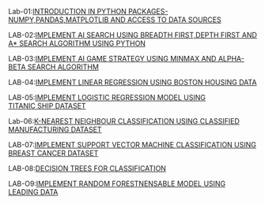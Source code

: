 Lab-01:[INTRODUCTION IN PYTHON PACKAGES-NUMPY,PANDAS,MATPLOTLIB AND ACCESS TO DATA SOURCES](https://github.com/Akshayasaisirivolu/AIML./blob/main/lab_01.ipynb)

LAB-02:[IMPLEMENT AI SEARCH USING BREADTH FIRST,DEPTH FIRST AND A* SEARCH ALGORITHM USING PYTHON](https://github.com/Akshayasaisirivolu/AIML./blob/main/lab_02.ipynb)

LAB-03:[IMPLEMENT AI GAME STRATEGY USING MINMAX AND ALPHA-BETA SEARCH ALGORITHM](https://github.com/Akshayasaisirivolu/AIML./blob/main/Lab_03.ipynb)

LAB-04:[IMPLEMENT LINEAR REGRESSION USING BOSTON HOUSING DATA](https://github.com/Akshayasaisirivolu/AIML./blob/main/lab_04.ipynb)

LAB-05:[IMPLEMENT LOGISTIC REGRESSION MODEL USING TITANIC SHIP DATASET](https://github.com/Akshayasaisirivolu/AIML./blob/main/lab_05.ipynb)

Lab-06:[K-NEAREST NEIGHBOUR CLASSIFICATION USING CLASSIFIED MANUFACTURING DATASET](https://github.com/Akshayasaisirivolu/AIML./blob/main/LAB_06.ipynb)

LAB-07:[IMPLEMENT SUPPORT VECTOR MACHINE CLASSIFICATION USING BREAST CANCER DATASET](https://github.com/Akshayasaisirivolu/AIML./blob/main/lab_07.ipynb)

LAB-08:[DECISION TREES FOR CLASSIFICATION]()

LAB-O9:[IMPLEMENT RANDOM FORESTNENSABLE MODEL USING LEADING DATA](https://github.com/Akshayasaisirivolu/AIML./blob/main/lab_09.ipynb)
